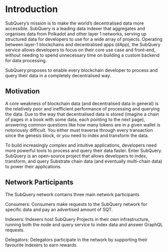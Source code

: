 # Introduction

SubQuery’s mission is to make the world’s decentralised data more accessible. SubQuery is a leading data indexer that aggregates and organises data from Polkadot and other layer 1 networks, serving up structured data for developers to use for a wide array of projects. Operating between layer-1 blockchains and decentralised apps (dApp), the SubQuery service allows developers to focus on their core use case and front-end, without needing to spend unnecessary time on building a custom backend for data processing.

SubQuery proposes to enable every blockchain developer to process and query their data in a completely decentralised way.

## Motivation

A core weakness of blockchain data (and decentralised data in general) is the relatively poor and inefficient performance of processing and querying the data. Due to the way that decentralised data is stored (imagine a chain of pages in a book with some data, each pointing to the next page), answering common questions like how many tokens are in a given wallet is notoriously difficult. You either must traverse through every transaction since the genesis block, or you need to index and transform the data.

To build increasingly complex and intuitive applications, developers need more powerful tools to process and query their data faster. Enter SubQuery. SubQuery is an open-source project that allows developers to index, transform, and query Substrate chain data (and eventually multi-chain data) to power their applications.

## Network Participants

The SubQuery network contains three main network participants

Consumers: Consumers make requests to the SubQuery network for specific data and pay an advertised amount of SQT.

Indexers: Indexers host SubQuery Projects in their own infrastructure, running both the node and query service to index data and answer GraphQL requests.

Delegators: Delegators participate in the network by supporting their favourite Indexers to earn rewards.
